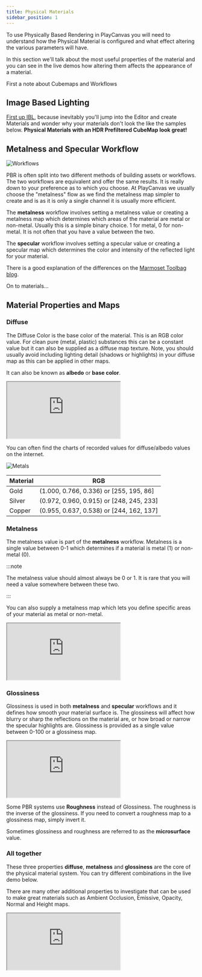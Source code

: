 ```yaml
---
title: Physical Materials
sidebar_position: 1
---
```


To use Physically Based Rendering in PlayCanvas you will need to understand how the Physical Material is configured and what effect altering the various parameters will have.

In this section we'll talk about the most useful properties of the material and you can see in the live demos how altering them affects the appearance of a material.

First a note about Cubemaps and Workflows

## Image Based Lighting

[First up IBL][6], because inevitably you'll jump into the Editor and create Materials and wonder why your materials don't look the like the samples below. **Physical Materials with an HDR Prefiltered CubeMap look great!**

## Metalness and Specular Workflow

![Workflows](/img/user-manual/graphics/physical-rendering/specular-metalness-workflows.png)

PBR is often split into two different methods of building assets or workflows. The two workflows are equivalent and offer the same results. It is really down to your preference as to which you choose. At PlayCanvas we usually choose the "metalness" flow as we find the metalness map simpler to create and is as it is only a single channel it is usually more efficient.

The **metalness** workflow involves setting a metalness value or creating a metalness map which determines which areas of the material are metal or non-metal. Usually this is a simple binary choice. 1 for metal, 0 for non-metal. It is not often that you have a value between the two.

The **specular** workflow involves setting a specular value or creating a specular map which determines the color and intensity of the reflected light for your material.

There is a good explanation of the differences on the [Marmoset Toolbag blog][5].

On to materials...

## Material Properties and Maps

### Diffuse

The Diffuse Color is the base color of the material. This is an RGB color value. For clean pure (metal, plastic) substances this can be a constant value but it can also be supplied as a diffuse map texture. Note, you should usually avoid including lighting detail (shadows or highlights) in your diffuse map as this can be applied in other maps.

It can also be known as **albedo** or **base color**.

<div className="iframe-container">
    <iframe src="https://playcanv.as/p/Q28EwTwQ/?color" title="Physical Materials - Diffuse" allow="camera; microphone; xr-spatial-tracking; fullscreen" allowfullscreen></iframe>
</div>

You can often find the charts of recorded values for diffuse/albedo values on the internet.

![Metals](/img/user-manual/graphics/physical-rendering/metals.jpg)

| Material | RGB                                      |
|----------|------------------------------------------|
| Gold     | (1.000, 0.766, 0.336) or [255, 195, 86]  |
| Silver   | (0.972, 0.960, 0.915) or [248, 245, 233] |
| Copper   | (0.955, 0.637, 0.538) or [244, 162, 137] |

### Metalness

The metalness value is part of the **metalness** workflow. Metalness is a single value between 0-1 which determines if a material is metal (1) or non-metal (0).

:::note

The metalness value should almost always be 0 or 1. It is rare that you will need a value somewhere between these two.

:::

You can also supply a metalness map which lets you define specific areas of your material as metal or non-metal.

<div className="iframe-container">
    <iframe src="https://playcanv.as/p/Q28EwTwQ/?metal" title="Physical Materials - Metalness" allow="camera; microphone; xr-spatial-tracking; fullscreen" allowfullscreen></iframe>
</div>

### Glossiness

Glossiness is used in both  **metalness** and **specular** workflows and it defines how smooth your material surface is. The glossiness will affect how blurry or sharp the reflections on the material are, or how broad or narrow the specular highlights are. Glossiness is provided as a single value between 0-100 or a glossiness map.

<div className="iframe-container">
    <iframe src="https://playcanv.as/p/Q28EwTwQ/?gloss" title="Physical Materials - Glossiness" allow="camera; microphone; xr-spatial-tracking; fullscreen" allowfullscreen></iframe>
</div>

Some PBR systems use **Roughness** instead of Glossiness. The roughness is the inverse of the glossiness. If you need to convert a roughness map to a glossiness map, simply invert it.

Sometimes glossiness and roughness are referred to as the **microsurface** value.

### All together

These three properties **diffuse**, **metalness** and **glossiness** are the core of the physical material system. You can try different combinations in the live demo below.

There are many other additional properties to investigate that can be used to make great materials such as Ambient Occlusion, Emissive, Opacity, Normal and Height maps.

<div className="iframe-container">
    <iframe src="https://playcanv.as/p/Q28EwTwQ/" title="Physical Materials - All" allow="camera; microphone; xr-spatial-tracking; fullscreen" allowfullscreen></iframe>
</div>

[5]: https://marmoset.co/posts/pbr-texture-conversion/
[6]: /user-manual/graphics/physical-rendering/image-based-lighting/
